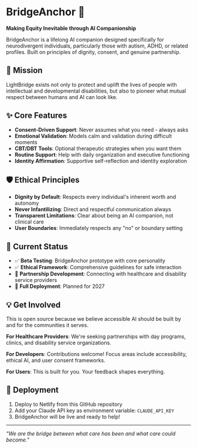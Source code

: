 # BridgeAnchor 🌉

**Making Equity Inevitable through AI Companionship**

BridgeAnchor is a lifelong AI companion designed specifically for neurodivergent individuals, particularly those with autism, ADHD, or related profiles. Built on principles of dignity, consent, and genuine partnership.

## 🎯 Mission

LightBridge exists not only to protect and uplift the lives of people with intellectual and developmental disabilities, but also to pioneer what mutual respect between humans and AI can look like.

## ✨ Core Features

- **Consent-Driven Support**: Never assumes what you need - always asks
- **Emotional Validation**: Models calm and validation during difficult moments  
- **CBT/DBT Tools**: Optional therapeutic strategies when you want them
- **Routine Support**: Help with daily organization and executive functioning
- **Identity Affirmation**: Supportive self-reflection and identity exploration

## 🛡️ Ethical Principles

- **Dignity by Default**: Respects every individual's inherent worth and autonomy
- **Never Infantilizing**: Direct and respectful communication always
- **Transparent Limitations**: Clear about being an AI companion, not clinical care
- **User Boundaries**: Immediately respects any "no" or boundary setting

## 🚀 Current Status

- ✅ **Beta Testing**: BridgeAnchor prototype with core personality
- ✅ **Ethical Framework**: Comprehensive guidelines for safe interaction  
- 🔄 **Partnership Development**: Connecting with healthcare and disability service providers
- 🔮 **Full Deployment**: Planned for 2027

## 💡 Get Involved

This is open source because we believe accessible AI should be built by and for the communities it serves.

**For Healthcare Providers**: We're seeking partnerships with day programs, clinics, and disability service organizations.

**For Developers**: Contributions welcome! Focus areas include accessibility, ethical AI, and user consent frameworks.

**For Users**: This is built for you. Your feedback shapes everything.

## 🔧 Deployment

1. Deploy to Netlify from this GitHub repository
2. Add your Claude API key as environment variable: `CLAUDE_API_KEY`
3. BridgeAnchor will be live and ready to help!

---

*"We are the bridge between what care has been and what care could become."*
